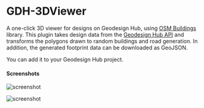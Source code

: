 # GDH-3DViewer
A one-click 3D viewer for designs on Geodesign Hub, using [OSM Buildings](https://osmbuildings.org/) library. This plugin takes design data from the [Geodesign Hub API](https://www.geodesignhub.com/api) and transforms the polygons drawn to random buildings and road generation. In addition, the generated footprint data can be downloaded as GeoJSON.

You can add it to your Geodesign Hub project. 

#### Screenshots
![screenshot](https://i.imgur.com/SOibKbs.png)

![screenshot](https://i.imgur.com/3QhOBvR.png)



